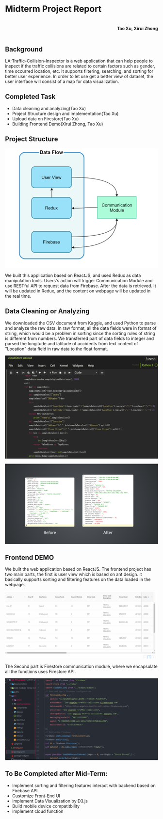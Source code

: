 # Midterm Project Report

<div style="
            display:flex;
            flex-direction:row-reverse;
            "><h4>
    Tao Xu, Xirui Zhong
    </h4></div>
    
## Background

LA-Traffic-Collision-Inspector is a web application that can help people to inspect if the traffic collisions are related to certain factors such as gender, time occurred location, etc. It supports filtering, searching, and sorting for better user experience. In order to let use get a better view of dataset, the user interface will consist of a map for data visualization.

## Completed Task

- Data cleaning and analyzing(Tao Xu)
- Project Structure design and implementation(Tao Xu)
- Upload data on Firestore(Tao Xu)
- Building Frontend Demo(Xirui Zhong, Tao Xu)

## Project Structure 

![1571948670942](assets/1571948670942.png)

We built this application based on ReactJS, and used Redux as data manipulation tools. Users's action will trigger Communication Module and use RESTful API to request data from Firebase. After the data is retrieved. It will be updated in Redux, and the content on webpage will be updated in the real time. 

## Data Cleaning or Analyzing

We downloaded the CSV document from Kaggle, and used Python to parse and analyze the raw data. In raw format, all the data fields were in format of string, which would be a problem in sorting since the sorting rules of string is different from numbers. We transferred part of data fields to integer and parsed the longitude and latitude of accidents from text content of "Location" data field in raw data to the float format.

![1571948693591](assets/1571948693591.png)

![1571948705857](assets/1571948705857.png)

## Frontend DEMO

We built the web application based on ReactJS. The frontend project has two main parts, the first is user view which is based on ant design. it basically supports sorting and filtering features on the data loaded in the webpage.

![midtermPresentation](./midtermPresentation.gif)

The Second part is Firestore communication module, where we encapsulate all the functions uses Firestore API. 

![1571948739070](assets/1571948739070.png)

## To Be Completed after Mid-Term:

- Implement sorting and filtering features interact with backend based on Firebase API
- Customize Front-End UI
- Implement Data Visualization by D3.js
- Build mobile device compatitbility
- Implement cloud function
